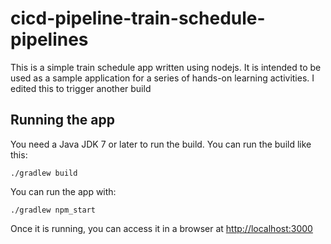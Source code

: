 # cicd-pipeline-train-schedule-pipelines

This is a simple train schedule app written using nodejs. It is intended to be used as a sample application for a series of hands-on learning activities. I edited this to trigger another build

## Running the app

You need a Java JDK 7 or later to run the build. You can run the build like this:

    ./gradlew build

You can run the app with:

    ./gradlew npm_start

Once it is running, you can access it in a browser at [http://localhost:3000](http://localhost:3000)
